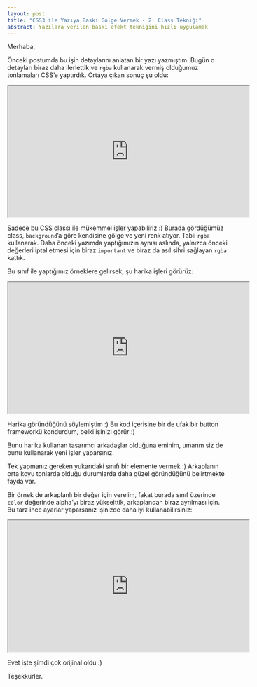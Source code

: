 ```yaml
---
layout: post
title: "CSS3 ile Yazıya Baskı Gölge Vermek - 2: Class Tekniği"
abstract: Yazılara verilen baskı efekt tekniğini hızlı uygulamak
---
```


<style>
  iframe {
    width: 550px;
    height: 300px;
  }
</style>

Merhaba,

Önceki postumda bu işin detaylarını anlatan bir yazı yazmıştım. Bugün o detayları biraz
daha ilerlettik ve `rgba` kullanarak vermiş olduğumuz tonlamaları CSS’e yaptırdık. Ortaya çıkan sonuç şu oldu:

<iframe src="http://jsfiddle.net/9Dtsj/embedded/css,result"></iframe>

Sadece bu CSS classı ile mükemmel işler yapabiliriz :) Burada gördüğümüz class, `background`’a göre kendisine
gölge ve yeni renk atıyor. Tabii `rgba` kullanarak. Daha önceki yazımda yaptığımızın aynısı aslında, yalnızca
önceki değerleri iptal etmesi için biraz `important` ve biraz da asıl sihri sağlayan `rgba` kattık.

Bu sınıf ile yaptığımız örneklere gelirsek, şu harika işleri görürüz:

<iframe src="http://jsfiddle.net/yhE7D/4/embedded/result,css,html"></iframe>

Harika göründüğünü söylemiştim :) Bu kod içerisine bir de ufak bir button frameworkü kondurdum, belki işinizi görür :)

Bunu harika kullanan tasarımcı arkadaşlar olduğuna eminim, umarım siz de bunu kullanarak yeni işler yaparsınız.

Tek yapmanız gereken yukarıdaki sınıfı bir elemente vermek :) Arkaplanın orta koyu tonlarda olduğu durumlarda daha güzel göründüğünü belirtmekte fayda var.

Bir örnek de arkaplanlı bir değer için verelim, fakat burada sınıf üzerinde `color` değerinde alpha’yı biraz yükselttik,
arkaplandan biraz ayrılması için. Bu tarz ince ayarlar yaparsanız işinizde daha iyi kullanabilirsiniz:

<iframe src="http://jsfiddle.net/fuCbw/embedded/result,css,html"></iframe>

Evet işte şimdi çok orijinal oldu :)

Teşekkürler.
